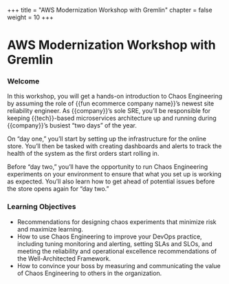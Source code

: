 +++
title = "AWS Modernization Workshop with Gremlin"
chapter = false
weight = 10
+++

# AWS Modernization Workshop with Gremlin

### Welcome

In this workshop, you will get a hands-on introduction to Chaos Engineering by assuming the role of {{fun ecommerce company name}}’s newest site reliability engineer. As {{company}}’s sole SRE, you’ll be responsible for keeping {{tech}}-based microservices architecture up and running during {{company}}’s busiest “two days” of the year.

On “day one,” you’ll start by setting up the infrastructure for the online store. You’ll then be tasked with creating dashboards and alerts to track the health of the system as the first orders start rolling in.

Before “day two,” you’ll have the opportunity to run Chaos Engineering experiments on your environment to ensure that what you set up is working as expected. You’ll also learn how to get ahead of potential issues before the store opens again for “day two.”


### Learning Objectives

- Recommendations for designing chaos experiments that minimize risk and maximize learning.
- How to use Chaos Engineering to improve your DevOps practice, including tuning monitoring and alerting, setting SLAs and SLOs, and meeting the reliability and operational excellence recommendations of the Well-Architected Framework.
- How to convince your boss by measuring and communicating the value of Chaos Engineering to others in the organization.